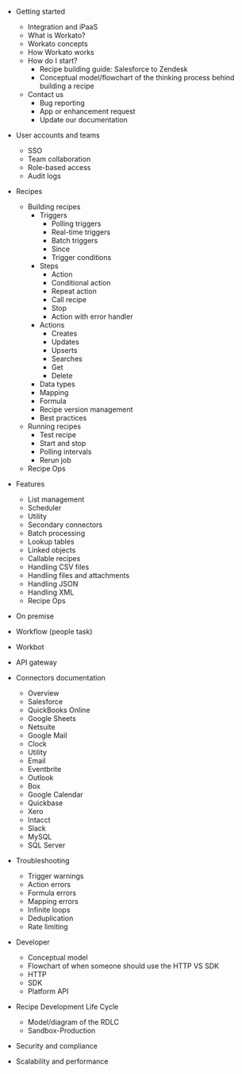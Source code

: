 - Getting started
  - Integration and iPaaS
  - What is Workato?
  - Workato concepts
  - How Workato works
  - How do I start?
    - Recipe building guide: Salesforce to Zendesk
    - Conceptual model/flowchart of the thinking process behind building a recipe
  - Contact us
    - Bug reporting
    - App or enhancement request
    - Update our documentation


- User accounts and teams
  - SSO
  - Team collaboration
  - Role-based access
  - Audit logs
  
- Recipes
  - Building recipes
    - Triggers
      - Polling triggers
      - Real-time triggers
      - Batch triggers
      - Since
      - Trigger conditions
    - Steps
      - Action
      - Conditional action
      - Repeat action
      - Call recipe
      - Stop
      - Action with error handler
    - Actions
      - Creates
      - Updates
      - Upserts
      - Searches
      - Get
      - Delete
    - Data types
    - Mapping
    - Formula
    - Recipe version management
    - Best practices
  - Running recipes
    - Test recipe
    - Start and stop
    - Polling intervals
    - Rerun job
  - Recipe Ops

- Features
  - List management
  - Scheduler
  - Utility
  - Secondary connectors
  - Batch processing
  - Lookup tables
  - Linked objects
  - Callable recipes
  - Handling CSV files
  - Handling files and attachments
  - Handling JSON
  - Handling XML
  - Recipe Ops
- On premise
- Workflow (people task)
- Workbot 
- API gateway 
- Connectors documentation
  - Overview
  - Salesforce
  - QuickBooks Online
  - Google Sheets
  - Netsuite
  - Google Mail
  - Clock
  - Utility
  - Email
  - Eventbrite
  - Outlook
  - Box
  - Google Calendar
  - Quickbase
  - Xero
  - Intacct
  - Slack
  - MySQL
  - SQL Server
- Troubleshooting
  - Trigger warnings
  - Action errors
  - Formula errors
  - Mapping errors
  - Infinite loops
  - Deduplication
  - Rate limiting
- Developer
  - Conceptual model
  - Flowchart of when someone should use the HTTP VS SDK
  - HTTP
  - SDK
  - Platform API
- Recipe Development Life Cycle
  - Model/diagram of the RDLC
  - Sandbox-Production
- Security and compliance
- Scalability and performance
